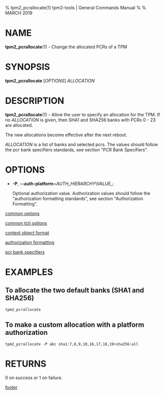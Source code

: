 % tpm2_pcrallocate(1) tpm2-tools | General Commands Manual
%
% MARCH 2019

# NAME

**tpm2_pcrallocate**(1) - Change the allocated PCRs of a TPM

# SYNOPSIS

**tpm2_pcrallocate** [*OPTIONS*] _ALLOCATION_

# DESCRIPTION

**tpm2_pcrallocate**(1) - Allow the user to specify an allocation for the TPM.
If no _ALLOCATION_ is given, then SHA1 and SHA256 banks with PCRs 0 - 23 are
allocated.

The new allocations become effective after the next reboot.

_ALLOCATION_ is a list of banks and selected pcrs. The values should
follow the pcr bank specifiers standards, see section "PCR Bank Specifiers".

# OPTIONS

  * **-P**, **--auth-platform**=_AUTH\_HIERARCHY_\VALUE_:

    Optional authorization value. Authorization values should follow the
    "authorization formatting standards", see section "Authorization Formatting".

[common options](common/options.md)

[common tcti options](common/tcti.md)

[context object format](common/ctxobj.md)

[authorization formatting](common/authorizations.md)

[pcr bank specifiers](common/pcr.md)

# EXAMPLES

## To allocate the two default banks (SHA1 and SHA256)
```
tpm2_pcrallocate
```

## To make a custom allocation with a platform authorization
```
tpm2_pcrallocate -P abc sha1:7,8,9,10,16,17,18,19+sha256:all
```

# RETURNS

0 on success or 1 on failure.

[footer](common/footer.md)
